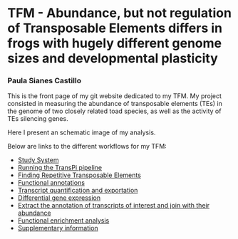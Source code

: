# TFM - Abundance, but not regulation of Transposable Elements differs in frogs with hugely different genome sizes and developmental plasticity
### Paula Sianes Castillo

This is the front page of my git website dedicated to my TFM. My project consisted in measuring the abundance of transposable elements (TEs) in the genome of two closely related toad species, as well as the activity of TEs silencing genes.

Here I present an schematic image of my analysis.\
[](workflow.jpg)

Below are links to the different workflows for my TFM:


* [Study System](Study_system.md)
* [Running the TransPi pipeline](transpi.md)
* [Finding Repetitive Transposable Elements](repeats.md)
* [Functional annotations](functional_annotation_blastx.md)
* [Transcript quantification and exportation]()
* [Differential gene expression](DEG_24h.r)
* [Extract the annotation of transcripts of interest and join with their abundance](join_annotation_counts_piwis_agos.r)
* [Functional enrichment analysis](Functional_enrichment.html)
* [Supplementary information](supplementary_material.md)



